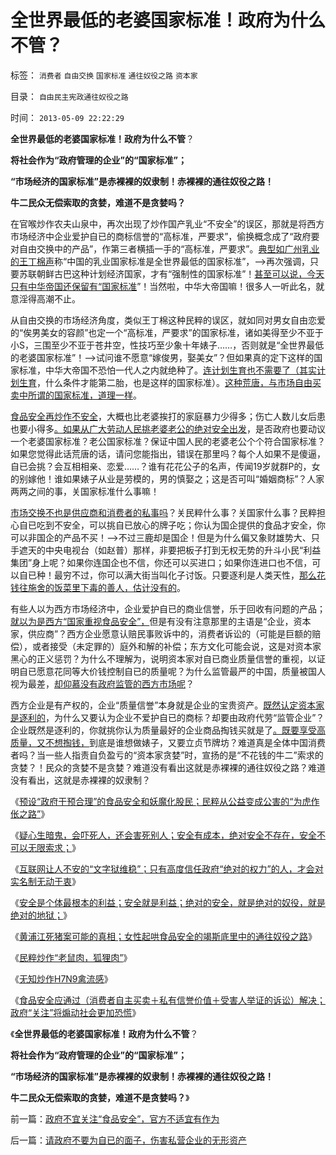 # 全世界最低的老婆国家标准！政府为什么不管？

标签： `消费者` `自由交换` `国家标准` `通往奴役之路` `资本家` 

目录： `自由民主宪政通往奴役之路`

时间： `2013-05-09 22:22:29`

**全世界最低的老婆国家标准！政府为什么不管**？

**将社会作为“政府管理的企业”的“国家标准”；**

**“市场经济的国家标准”是赤裸裸的奴隶制！赤裸裸的通往奴役之路！**

**牛二民众无偿索取的贪婪，难道不是贪婪吗？**

在官喉炒作农夫山泉中，再次出现了炒作国产乳业“不安全”的误区，那就是将西方市场经济中企业爱护自已的商标信誉的“高标准，严要求”，偷换概念成了“政府要对自由交换中的产品”，作第三者横插一手的“高标准，严要求”。[典型如广州乳业的王丁棉声](../../../2011/6/28/广州乳业有良心的奸商.md)称“中国的乳业国家标准是全世界最低的国家标准”，——>再次强调，只要苏联朝鲜古巴这种计划经济国家，才有“强制性的国家标准”！[甚至可以说，今天只有中华帝国还保留有“国家标准](../../../2013/2/3/雾霾的国家标准的商业化.md)”！当然啦，中华大帝国嘛！很多人一听此名，就意淫得高潮不止。

从自由交换的市场经济角度，类似王丁棉这种民粹的误区，就如同对男女自由恋爱的“俟男美女的容颜”也定一个“高标准，严要求”的国家标准，诸如美得至少不亚于小S，三围至少不亚于苍井空，性技巧至少象十年婊子……，否则就是“全世界最低的老婆国家标准”！——>试问谁不愿意“嫁俊男，娶美女”？但如果真的定下这样的国家标准，中华大帝国不恐怕一代人之内就绝种了。[连计划生育也不需要了（其实计划生育](../../../2010/12/25/计划生育正令整个中国社会瓦解.md)，什么条件才能第二胎，也是这样的国家标准）。[这种荒唐，与市场自由买卖中所谓的国家标准，道理一样](../../../2012/5/5/公害知识分子的恶法之国家标准.md)。

[食品安全再炒作不安全](../../../2013/5/7/民粹炒作“老鼠肉，狐狸肉”.md)，大概也比老婆挨打的家庭暴力少得多；伤亡人数儿女后患也要小得多[。如果从广大劳动人民挑老婆老公的绝对安全出发](../../../2012/4/14/俄国圣女化的“打老婆锻炼身体”.md)，是否政府也要动议一个老婆国家标准？老公国家标准？保证中国人民的老婆老公个个符合国家标准？如果您觉得此话荒唐的话，请问您能指出，错误在那里吗？每个人如果不是傻逼，自已会挑？会互相相亲、恋爱……？谁有花花公子的名声，传闻19岁就群P的，女的别嫁他！谁如果婊子从业是劳模的，男的慎娶之；这是否可叫“婚姻商标”？人家两两之间的事，关国家标准什么事嘛！

[市场交换不也是供应商和消费者的私事吗](../../../2011/7/5/民主是消费者的钞票买出来的；乳业实播《通往奴役之路》.md)？关民粹什么事？关国家什么事？民粹担心自已吃到不安全，可以挑自已放心的牌子吃；你认为国企提供的食品才安全，你可以非国企的产品不买！——>不过三鹿却是国企！但是为什么偏又象财雄势大、只手遮天的中央电视台（如赵普）那样，非要把板子打到无权无势的升斗小民“利益集团”身上呢？如果你连国企也不信，你还可以买进口；如果你连进口也不信，可以自已种！最穷不过，你可以满大街当叫化子讨饭。只要逐利是人类天性，[那么花钱往施舍的饭菜里下毒的善人，估计没有的](../../../2012/2/13/食品安全不必歇斯底里，造假也需要成本.md)。

有些人以为西方市场经济中，企业爱护自已的商业信誉，乐于回收有问题的产品；[就以为是西方“国家重视食品安全”，](../../../2012/5/4/虚构现实的“西方民主的乌托邦”.md)但是有没有注意那里的主语是“企业，资本家，供应商”？西方企业愿意认赔民事败诉中的，消费者诉讼的（可能是巨额的赔偿），或者接受（未定罪的）庭外和解的补偿；东方文化可能会说，这是对资本家黑心的正义惩罚？为什么不理解为，说明资本家对自已商业质量信誉的重视，以证明自已愿意花同等大价钱控制自已的质量呢？为什么监管最严的中国，质量被国人视为最差，[却仰慕没有政府监管的西方市场呢](../../../2011/6/17/逐利的资本保证了物美价廉高安全性.md)？

西方企业是有产权的，企业“质量信誉”本身就是企业的宝贵资产。[既然认定资本家是逐利的](../../../2011/6/17/资本家是最可爱的蠢驴，是消费者最忠实的朋友.md)，为什么又要认为企业不爱护自已的商标？却要由政府代劳“监管企业”？企业既然是逐利的，你就挑你认为质量最好的企业商品掏钱买就是了[。既要享受高质量，又不想掏钱，](../../../2011/6/18/食品安全有成本，不可以无限索求.md)到底是谁想做婊子，又要立贞节牌坊？难道真是全体中国消费者吗？当一些人指责自负盈亏的“资本家贪婪”时，宣扬的是“不花钱的牛二”索求的贪婪？！民众的贪婪不是贪婪？难道没有看出这就是赤裸裸的通往奴役之路？难道没有看出，这就是赤裸裸的奴隶制？

《[预设“政府干预合理”的食品安全和妖魔化股民；民粹从公益变成公害的“为虎作伥之路”](../../../2012/12/28/从公益变成公害的“为虎作伥的民粹之路”.md)》

《[疑心生暗鬼，会吓死人，还会害死别人；安全有成本，绝对安全不存在，安全不可以无限索求；](../../../2013/1/2/安全有成本，绝对安全不存在.md)》

《[互联网让人不安的“文字狱维稳”；只有高度信任政府“绝对的权力”的人，才会对实名制无动于衷](../../../2013/1/2/宗教战争的彼此残杀，皆因社会安全的歇斯底里；.md)》

《[安全是个体最根本的利益；安全就是利益；绝对的安全，就是绝对的奴役，就是绝对的地狱；](../../../2013/1/2/绝对的安全，就是绝对的奴役，绝对的地狱.md)》

《[黄浦江死猪案可能的真相；女性起哄食品安全的竭斯底里中的通往奴役之路](../../../2013/3/22/黄浦江死猪案可能是民粹公害起哄的阳谋.md)》

《[民粹炒作“老鼠肉，狐狸肉”](../../../2013/5/7/民粹炒作“老鼠肉，狐狸肉”.md)》

《[无知炒作H7N9禽流感](../../../2013/5/7/无知炒作H7N9禽流感，惊弓之鸟通往极权之路.md)》

《[食品安全应通过（消费者自主买卖＋私有信誉价值＋受害人举证的诉讼）解决；政府“关注”将煽动社会更加恐慌](../../../2013/5/9/政府不宜关注“食品安全”，官方不适宜有作为.md)》

《**全世界最低的老婆国家标准！政府为什么不管**？

**将社会作为“政府管理的企业”的“国家标准”；**

**“市场经济的国家标准”是赤裸裸的奴隶制！赤裸裸的通往奴役之路！**

**牛二民众无偿索取的贪婪，难道不是贪婪吗？**》



前一篇：[政府不宜关注“食品安全”，官方不适宜有作为](../../../2013/5/9/政府不宜关注“食品安全”，官方不适宜有作为.md)

后一篇：[请政府不要为自已的面子，伤害私营企业的无形资产](../../../2013/5/9/请政府不要为自已的面子，伤害私营企业的无形资产.md)